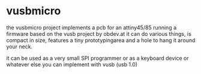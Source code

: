 vusbmicro
=========

the vusbmicro project implements a pcb for an attiny45/85 running a firmware based  on the vusb project by obdev.at
it can do various things, is compact in size, features a tiny prototypingarea  and a hole to hang it around your neck.

it can be used as a very small SPI programmer or as a keyboard device or whatever else you can implement with vusb (usb 1.0)

